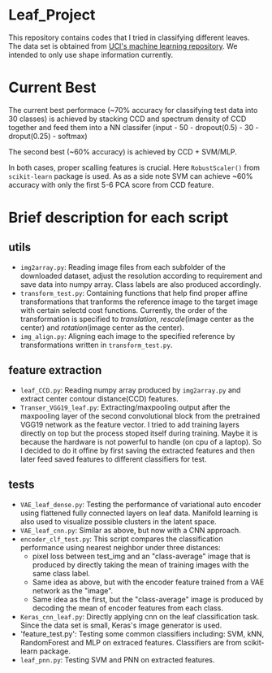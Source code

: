 # Leaf_Project
This repository contains codes that I tried in classifying different leaves. The data set is obtained from [UCI's machine learning repository](https://archive.ics.uci.edu/ml/datasets/leaf). We intended to only use shape information currently.

# Current Best
The current best performace (~70% accuracy for classifying test data into 30 classes) is achieved by stacking CCD and spectrum density of CCD together and feed them into a NN classifer (input - 50 - dropout(0.5) - 30 - droput(0.25) - softmax)

The second best (~60% accuracy) is achieved by CCD + SVM/MLP.

In both cases, proper scalling features is crucial. Here `RobustScaler()` from `scikit-learn` package is used. 
As as a side note SVM can achieve ~60% accuracy with only the first 5-6 PCA score from CCD feature. 

# Brief description for each script

## utils
* `img2array.py`: Reading image files from each subfolder of the downloaded dataset, adjust the resolution according to requirement and save data into numpy array. Class labels are also produced accordingly.
* `transform_test.py`: Containing functions that help find proper affine transformations that tranforms the reference image to the target image with certain selectd cost functions. Currently, the order of the transformation is specified to *translation*, *rescale*(image center as the center) and *rotation*(image center as the center). 
* `img_align.py`: Aligning each image to the specified reference by transformations written in `transform_test.py`.

## feature extraction
* `leaf_CCD.py`: Reading numpy array produced by `img2array.py` and extract center contour distance(CCD) features.
* `Transer_VGG19_leaf.py`: Extracting/maxpooling output after the maxpooling layer of the second convolutional block from the pretrained VGG19 network as the feature vector. I tried to add training layers directly on top but the process stoped itself during training. Maybe it is because the hardware is not powerful to handle (on cpu of a laptop). So I decided to do it offine by first saving the extracted features and then later feed saved features to different classifiers for test.

## tests
* `VAE_leaf_dense.py`: Testing the performance of variational auto encoder using flattened fully connected layers on leaf data. Manifold learning is also used to visualize possible clusters in the latent space. 
* `VAE_leaf_cnn.py`: Similar as above, but now with a CNN approach. 
* `encoder_clf_test.py`: This script compares the classification performance using nearest neighbor under three distances:
    * pixel loss between test_img and an "class-average" image that is produced by directly taking the mean of training images with the same class label.
    * Same idea as above, but with the encoder feature trained from a VAE network as the "image".
    * Same idea as the first, but the "class-average" image is produced by decoding the mean of encoder features from each class. 
* `Keras_cnn_leaf.py`: Directly applying cnn on the leaf classification task. Since the data set is small, Keras's image generator is used.
* 'feature_test.py': Testing some common classifiers including: SVM, kNN, RandomForest and MLP on extraced features. Classifiers are from scikit-learn package.
* `leaf_pnn.py`: Testing SVM and PNN on extracted features.
